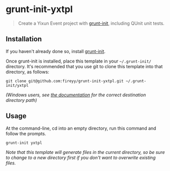 # grunt-init-yxtpl

> Create a Yixun Event project with [grunt-init][], including QUnit unit tests.

[grunt-init]: http://gruntjs.com/project-scaffolding

## Installation
If you haven't already done so, install [grunt-init][].

Once grunt-init is installed, place this template in your `~/.grunt-init/` directory. It's recommended that you use git to clone this template into that directory, as follows:

```
git clone git@github.com:fireyy/grunt-init-yxtpl.git ~/.grunt-init/yxtpl
```

_(Windows users, see [the documentation][grunt-init] for the correct destination directory path)_

## Usage

At the command-line, cd into an empty directory, run this command and follow the prompts.

```
grunt-init yxtpl
```

_Note that this template will generate files in the current directory, so be sure to change to a new directory first if you don't want to overwrite existing files._
